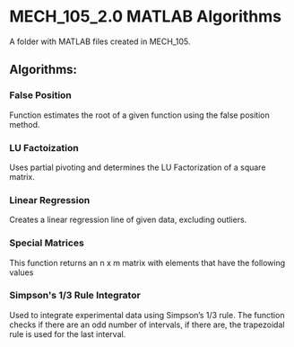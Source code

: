 # MECH_105_2.0 MATLAB Algorithms
A folder with MATLAB files created in MECH_105.

## Algorithms:

### False Position
Function estimates the root of a given function using the false position method.

### LU Factoization
Uses partial pivoting and determines the LU Factorization of a square matrix.

### Linear Regression
Creates a linear regression line of given data, excluding outliers.

### Special Matrices
This function returns an n x m matrix with elements that have the following values

### Simpson's 1/3 Rule Integrator
Used to integrate experimental data using Simpson’s 1/3 rule. The function checks if there are an odd number of intervals, if there are, the trapezoidal rule is used for the last interval.

